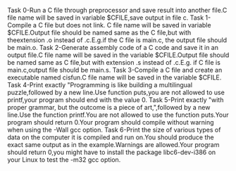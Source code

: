 Task 0-Run a C file through preprocessor and save result into another file.C file name will be saved in variable $CFILE,save output in file c.
Task 1-Compile a C file but does not link.
C file name will be saved in variable $CFILE.Output file should be named same as the C file,but with theextension .o instead of .c.E.g.if the C file is main.c, the output file should be main.o.
Task 2-Generate assembly code of a C code and save it in an output file.C file name will be saved in the variable $CFILE.Output file should be named same as C file,but with extension .s instead of .c.E.g. if C file is main.c,output file should be main.s.
Task 3-Compile a C file and create an executable named cisfun.C file name will be saved in the variable $CFILE.
Task 4-Print exactly "Programming is like building a multilingual puzzle,followed by a new line.Use function puts,you are not allowed to use printf,your program should end with the value 0.
Task 5-Print exactly "with proper grammar, but the outcome is a piece of art,",followed by a new line.Use the function printf.You are not allowed to use the function puts.Your program should return 0.Your program should compile without warning when using the -Wall gcc option.
Task 6-Print the size of various types of data on the computer it is compiled and run on.You should produce the exact same output as in the example.Warnings are allowed.Your program should return 0,you might have to install the package libc6-dev-i386 on your Linux to test the -m32 gcc option.
